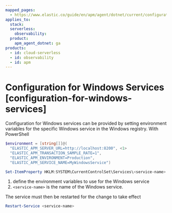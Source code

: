 ```yaml
---
mapped_pages:
  - https://www.elastic.co/guide/en/apm/agent/dotnet/current/configuration-for-windows-services.html
applies_to:
  stack:
  serverless:
    observability:
  product:
    apm_agent_dotnet: ga
products:
  - id: cloud-serverless
  - id: observability
  - id: apm
---
```


# Configuration for Windows Services [configuration-for-windows-services]

Configuration for Windows services can be provided by setting environment variables for the specific Windows service in the Windows registry. With PowerShell

```powershell
$environment = [string[]]@(
  "ELASTIC_APM_SERVER_URL=http://localhost:8200", <1>
  "ELASTIC_APM_TRANSACTION_SAMPLE_RATE=1",
  "ELASTIC_APM_ENVIRONMENT=Production",
  "ELASTIC_APM_SERVICE_NAME=MyWindowsService")

Set-ItemProperty HKLM:SYSTEM\CurrentControlSet\Services\<service-name> -Name Environment -Value $environment <2>
```

1. define the environment variables to use for the Windows service
2. `<service-name>` is the name of the Windows service.


The service must then be restarted for the change to take effect

```powershell
Restart-Service <service-name>
```

